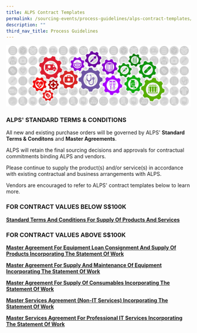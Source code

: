 ```yaml
---
title: ALPS Contract Templates
permalink: /sourcing-events/process-guidelines/alps-contract-templates/
description: ""
third_nav_title: Process Guidelines
---
```

![](/images/alps_sourcing_events_process_guidelines_1920x640_clear.png)

### ALPS' STANDARD TERMS &amp; CONDITIONS

All new and existing purchase orders will be governed by ALPS' **Standard Terms &amp; Conditons** and **Master Agreements**. 

ALPS will retain the final sourcing decisions and approvals for contractual commitments binding ALPS and vendors.

Please continue to supply the product(s) and/or service(s) in accordance with existing contractual and business arrangements with ALPS.

Vendors are encouraged to refer to ALPS' contract templates below to learn more.

### FOR CONTRACT VALUES BELOW S$100K

[**Standard Terms And Conditions For Supply Of Products And Services**](/files/CONTRACT%20DIRECTORY/ALPS%20TEMPLATES/alps_standard_terms_and_conditions_for_supply_of_products_and_services.pdf)

[](/files/Sourcing%20Events/28032023_standard_terms_and_conditions_for_supply_of_products_and_services_(v2)(clean)(002).pdf)

<div class="hide">

### FOR CONTRACT VALUES ABOVE S$100K

[**Master Agreement For Equipment Loan Consignment And Supply Of Products Incorporating The Statement Of Work**](/files/CONTRACT%20DIRECTORY/ALPS%20TEMPLATES/alps_master_agreement_for_equipment_loan_consignment_and_supply_of_products.pdf)

[**Master Agreement For Supply And Maintenance Of Equipment Incorporating The Statement Of Work**](/files/CONTRACT%20DIRECTORY/ALPS%20TEMPLATES/alps_master_agreement_for_supply_and_maintenance_of_equipment.pdf)

[**Master Agreement For Supply Of Consumables Incorporating The Statement Of Work**](/files/CONTRACT%20DIRECTORY/ALPS%20TEMPLATES/alps_master_agreement_for_supply_of_consumables.pdf)

[**Master Services Agreement (Non-IT Services) Incorporating The Statement Of Work**](/files/CONTRACT%20DIRECTORY/ALPS%20TEMPLATES/alps_master_services_agreement_for_non_it_services.pdf)

[**Master Services Agreement For Professional IT Services Incorporating The Statement Of Work**](/files/CONTRACT%20DIRECTORY/ALPS%20TEMPLATES/alps_master_services_agreement_for_professional_it_services.pdf)
	
</div>